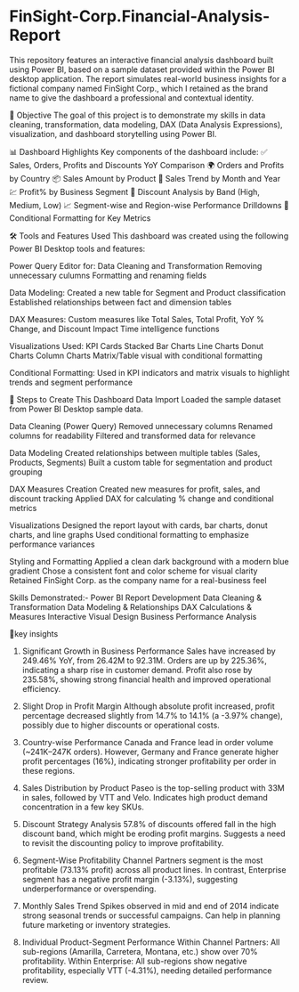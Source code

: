 # FinSight-Corp.Financial-Analysis-Report
This repository features an interactive financial analysis dashboard built using Power BI, based on a sample dataset provided within the Power BI desktop application. The report simulates real-world business insights for a fictional company named FinSight Corp., which I retained as the brand name to give the dashboard a professional and contextual identity.

🧠 Objective
The goal of this project is to demonstrate my skills in data cleaning, transformation, data modeling, DAX (Data Analysis Expressions), visualization, and dashboard storytelling using Power BI.

📊 Dashboard Highlights
Key components of the dashboard include:
✅ Sales, Orders, Profits and Discounts YoY Comparison
🌍 Orders and Profits by Country
📦 Sales Amount by Product
📆 Sales Trend by Month and Year
💹 Profit% by Business Segment
🎯 Discount Analysis by Band (High, Medium, Low)
📈 Segment-wise and Region-wise Performance Drilldowns
🎨 Conditional Formatting for Key Metrics


🛠️ Tools and Features Used
This dashboard was created using the following Power BI Desktop tools and features:

Power Query Editor for:
Data Cleaning and Transformation
Removing unnecessary culumns
Formatting and renaming fields

Data Modeling:
Created a new table for Segment and Product classification
Established relationships between fact and dimension tables

DAX Measures:
Custom measures like Total Sales, Total Profit, YoY % Change, and Discount Impact
Time intelligence functions

Visualizations Used:
KPI Cards
Stacked Bar Charts
Line Charts
Donut Charts
Column Charts
Matrix/Table visual with conditional formatting


Conditional Formatting:
Used in KPI indicators and matrix visuals to highlight trends and segment performance

🧩 Steps to Create This Dashboard
Data Import
Loaded the sample dataset from Power BI Desktop sample data.

Data Cleaning (Power Query)
Removed unnecessary columns
Renamed columns for readability
Filtered and transformed data for relevance

Data Modeling
Created relationships between multiple tables (Sales, Products, Segments)
Built a custom table for segmentation and product grouping

DAX Measures Creation
Created new measures for profit, sales, and discount tracking
Applied DAX for calculating % change and conditional metrics

Visualizations
Designed the report layout with cards, bar charts, donut charts, and line graphs
Used conditional formatting to emphasize performance variances

Styling and Formatting
Applied a clean dark background with a modern blue gradient
Chose a consistent font and color scheme for visual clarity
Retained FinSight Corp. as the company name for a real-business feel

Skills Demonstrated:-
Power BI Report Development
Data Cleaning & Transformation
Data Modeling & Relationships
DAX Calculations & Measures
Interactive Visual Design
Business Performance Analysis

📌key insights
 1. Significant Growth in Business Performance
Sales have increased by 249.46% YoY, from 26.42M to 92.31M.
Orders are up by 225.36%, indicating a sharp rise in customer demand.
Profit also rose by 235.58%, showing strong financial health and improved operational efficiency.

 2. Slight Drop in Profit Margin
Although absolute profit increased, profit percentage decreased slightly from 14.7% to 14.1% (a -3.97% change), possibly due to higher discounts or operational costs.

 3. Country-wise Performance
Canada and France lead in order volume (~241K–247K orders).
However, Germany and France generate higher profit percentages (16%), indicating stronger profitability per order in these regions.

 4. Sales Distribution by Product
Paseo is the top-selling product with 33M in sales, followed by VTT and Velo.
Indicates high product demand concentration in a few key SKUs.

 5. Discount Strategy Analysis
57.8% of discounts offered fall in the high discount band, which might be eroding profit margins.
Suggests a need to revisit the discounting policy to improve profitability.

 6. Segment-Wise Profitability
Channel Partners segment is the most profitable (73.13% profit) across all product lines.
In contrast, Enterprise segment has a negative profit margin (-3.13%), suggesting underperformance or overspending.

 7. Monthly Sales Trend
Spikes observed in mid and end of 2014 indicate strong seasonal trends or successful campaigns.
Can help in planning future marketing or inventory strategies.

 8. Individual Product-Segment Performance
Within Channel Partners: All sub-regions (Amarilla, Carretera, Montana, etc.) show over 70% profitability.
Within Enterprise: All sub-regions show negative profitability, especially VTT (-4.31%), needing detailed performance review.



